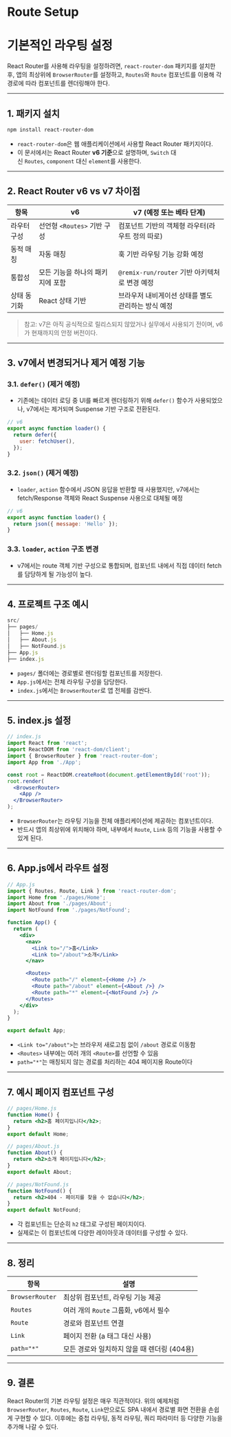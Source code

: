 # Route Setup

# 기본적인 라우팅 설정

React Router를 사용해 라우팅을 설정하려면, `react-router-dom` 패키지를 설치한 후, 앱의 최상위에 `BrowserRouter`를 설정하고, `Routes`와 `Route` 컴포넌트를 이용해 각 경로에 따라 컴포넌트를 렌더링해야 한다.

---

## 1. 패키지 설치

```powershell
npm install react-router-dom
```

- `react-router-dom`은 웹 애플리케이션에서 사용할 React Router 패키지이다.
- 이 문서에서는 React Router **v6 기준**으로 설명하며, `Switch` 대신 `Routes`, `component` 대신 `element`를 사용한다.

---

## **2. React Router v6 vs v7 차이점**

| **항목** | **v6** | **v7 (예정 또는 베타 단계)** |
| --- | --- | --- |
| 라우터 구성 | 선언형 `<Routes>` 기반 구성 | 컴포넌트 기반의 객체형 라우터(라우트 정의 따로) |
| 동적 매칭 | 자동 매칭 | 훅 기반 라우팅 기능 강화 예정 |
| 통합성 | 모든 기능을 하나의 패키지에 포함 | `@remix-run/router` 기반 아키텍처로 변경 예정 |
| 상태 동기화 | React 상태 기반 | 브라우저 내비게이션 상태를 별도 관리하는 방식 예정 |

> 참고: v7은 아직 공식적으로 릴리스되지 않았거나 실무에서 사용되기 전이며, v6가 현재까지의 안정 버전이다.
> 

---

## 3. v7에서 변경되거나 제거 예정 기능

### 3.1. `defer()` (제거 예정)

- 기존에는 데이터 로딩 중 UI를 빠르게 렌더링하기 위해 `defer()` 함수가 사용되었으나, v7에서는 제거되며 Suspense 기반 구조로 전환된다.

```jsx
// v6
export async function loader() {
  return defer({
    user: fetchUser(),
  });
}
```

### 3.2. `json()` (제거 예정)

- `loader`, `action` 함수에서 JSON 응답을 반환할 때 사용했지만, v7에서는 fetch/Response 객체와 React Suspense 사용으로 대체될 예정

```jsx
// v6
export async function loader() {
  return json({ message: 'Hello' });
}
```

### 3.3. `loader`, `action` 구조 변경

- v7에서는 route 객체 기반 구성으로 통합되며, 컴포넌트 내에서 직접 데이터 fetch를 담당하게 될 가능성이 높다.

---

## 4. 프로젝트 구조 예시

```jsx
src/
├── pages/
│   ├── Home.js
│   ├── About.js
│   ├── NotFound.js
├── App.js
├── index.js
```

- `pages/` 폴더에는 경로별로 렌더링할 컴포넌트를 저장한다.
- `App.js`에서는 전체 라우팅 구성을 담당한다.
- `index.js`에서는 `BrowserRouter`로 앱 전체를 감싼다.

---

## 5. index.js 설정

```jsx
// index.js
import React from 'react';
import ReactDOM from 'react-dom/client';
import { BrowserRouter } from 'react-router-dom';
import App from './App';

const root = ReactDOM.createRoot(document.getElementById('root'));
root.render(
  <BrowserRouter>
    <App />
  </BrowserRouter>
);
```

- `BrowserRouter`는 라우팅 기능을 전체 애플리케이션에 제공하는 컴포넌트이다.
- 반드시 앱의 최상위에 위치해야 하며, 내부에서 `Route`, `Link` 등의 기능을 사용할 수 있게 된다.

---

## 6. App.js에서 라우트 설정

```jsx
// App.js
import { Routes, Route, Link } from 'react-router-dom';
import Home from './pages/Home';
import About from './pages/About';
import NotFound from './pages/NotFound';

function App() {
  return (
    <div>
      <nav>
        <Link to="/">홈</Link>
        <Link to="/about">소개</Link>
      </nav>

      <Routes>
        <Route path="/" element={<Home />} />
        <Route path="/about" element={<About />} />
        <Route path="*" element={<NotFound />} />
      </Routes>
    </div>
  );
}

export default App;
```

- `<Link to="/about">`는 브라우저 새로고침 없이 `/about` 경로로 이동함
- `<Routes>` 내부에는 여러 개의 `<Route>`를 선언할 수 있음
- `path="*"`는 매칭되지 않는 경로를 처리하는 404 페이지용 Route이다

---

## 7. 예시 페이지 컴포넌트 구성

```jsx
// pages/Home.js
function Home() {
  return <h2>홈 페이지입니다</h2>;
}
export default Home;
```

```jsx
// pages/About.js
function About() {
  return <h2>소개 페이지입니다</h2>;
}
export default About;
```

```jsx
// pages/NotFound.js
function NotFound() {
  return <h2>404 - 페이지를 찾을 수 없습니다</h2>;
}
export default NotFound;
```

- 각 컴포넌트는 단순히 `h2` 태그로 구성된 페이지이다.
- 실제로는 이 컴포넌트에 다양한 레이아웃과 데이터를 구성할 수 있다.

---

## 8. 정리

| 항목 | 설명 |
| --- | --- |
| `BrowserRouter` | 최상위 컴포넌트, 라우팅 기능 제공 |
| `Routes` | 여러 개의 `Route` 그룹화, v6에서 필수 |
| `Route` | 경로와 컴포넌트 연결 |
| `Link` | 페이지 전환 (a 태그 대신 사용) |
| `path="*"` | 모든 경로와 일치하지 않을 때 렌더링 (404용) |

---

## 9. 결론

React Router의 기본 라우팅 설정은 매우 직관적이다. 위의 예제처럼 `BrowserRouter`, `Routes`, `Route`, `Link`만으로도 SPA 내에서 경로별 화면 전환을 손쉽게 구현할 수 있다. 이후에는 중첩 라우팅, 동적 라우팅, 쿼리 파라미터 등 다양한 기능을 추가해 나갈 수 있다.